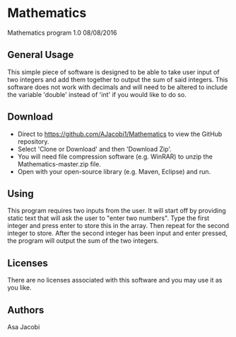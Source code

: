 # Mathematics
Mathematics program 1.0 08/08/2016

General Usage
-------------
This simple piece of software is designed to be able to take user input of two integers and add them together to output the sum of said integers. This software does not work with decimals and will need to be altered to include the variable 'double' instead of 'int' if you would like to do so.

Download
--------
- Direct to https://github.com/AJacobi1/Mathematics to view the GitHub repository.
- Select 'Clone or Download' and then 'Download Zip'.
- You will need file compression software (e.g. WinRAR) to unzip the Mathematics-master.zip file.
- Open with your open-source library (e.g. Maven, Eclipse) and run.

Using
-----
This program requires two inputs from the user. It will start off by providing static text that will ask the user to "enter two numbers". Type the first integer and press enter to store this in the array. Then repeat for the second integer to store. After the second integer has been input and enter pressed, the program will output the sum of the two integers.

Licenses
--------
There are no licenses associated with this software and you may use it as you like.

Authors
-------
Asa Jacobi
